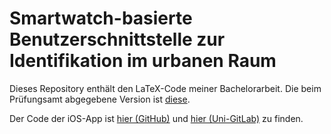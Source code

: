 # Smartwatch-basierte Benutzerschnittstelle zur Identifikation im urbanen Raum

Dieses Repository enthält den LaTeX-Code meiner Bachelorarbeit. Die beim Prüfungsamt abgegebene Version ist [diese](./bachelor-thesis-abgegebene-version.pdf).

Der Code der iOS-App ist [hier (GitHub)](https://github.com/hhontheim/UrbanLifePlusApp) und [hier (Uni-GitLab)](https://athene2.informatik.unibw-muenchen.de/bachelor-thesis-hontheim/urbanlifeplusapp) zu finden.